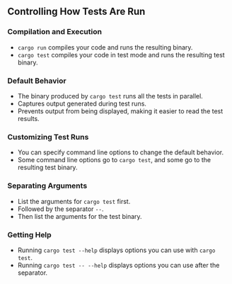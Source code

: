## Controlling How Tests Are Run

### Compilation and Execution

- `cargo run` compiles your code and runs the resulting binary.
- `cargo test` compiles your code in test mode and runs the resulting test binary.

### Default Behavior

- The binary produced by `cargo test` runs all the tests in parallel.
- Captures output generated during test runs.
- Prevents output from being displayed, making it easier to read the test results.

### Customizing Test Runs

- You can specify command line options to change the default behavior.
- Some command line options go to `cargo test`, and some go to the resulting test binary.

### Separating Arguments

- List the arguments for `cargo test` first.
- Followed by the separator `--`.
- Then list the arguments for the test binary.

### Getting Help

- Running `cargo test --help` displays options you can use with `cargo test`.
- Running `cargo test -- --help` displays options you can use after the separator.
